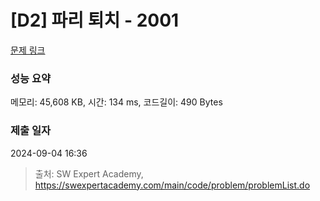 # [D2] 파리 퇴치 - 2001 

[문제 링크](https://swexpertacademy.com/main/code/problem/problemDetail.do?contestProbId=AV5PzOCKAigDFAUq) 

### 성능 요약

메모리: 45,608 KB, 시간: 134 ms, 코드길이: 490 Bytes

### 제출 일자

2024-09-04 16:36



> 출처: SW Expert Academy, https://swexpertacademy.com/main/code/problem/problemList.do